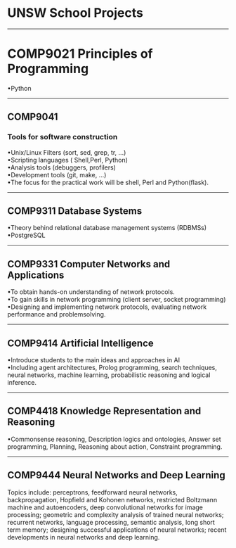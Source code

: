 UNSW School Projects
=====
-----
# COMP9021 Principles of Programming
•Python<br>

-----
## COMP9041  
### Tools for software construction
•Unix/Linux Filters (sort, sed, grep, tr, ...)<br>
•Scripting languages ( Shell,Perl, Python)<br>
•Analysis tools (debuggers, profilers)<br>
•Development tools (git, make, ...)<br>
•The focus for the practical work will be shell, Perl and Python(flask).<br>

------
## COMP9311 Database Systems 
•Theory behind relational database management systems (RDBMSs)<br>
•PostgreSQL<br>

------
## COMP9331 Computer Networks and Applications 
•To obtain hands-on understanding of network protocols.<br>
•To gain skills in network programming (client server, socket programming)<br>
•Designing and implementing network protocols, evaluating network performance and problemsolving.

------
## COMP9414 Artificial Intelligence
•Introduce students to the main ideas and approaches in AI <br>
•Including agent architectures, Prolog programming, search techniques, neural networks, machine learning, probabilistic reasoning and logical inference. 

------
## COMP4418 Knowledge Representation and Reasoning
•Commonsense reasoning, Description logics and ontologies, Answer set programming, Planning, Reasoning about action, Constraint programming.

------
## COMP9444 Neural Networks and Deep Learning 
Topics include: perceptrons, feedforward neural networks, backpropagation, Hopfield and Kohonen networks, restricted Boltzmann machine and autoencoders, deep convolutional networks for image processing; geometric and complexity analysis of trained neural networks; recurrent networks, language processing, semantic analysis, long short term memory; designing successful applications of neural networks; recent developments in neural networks and deep learning.
